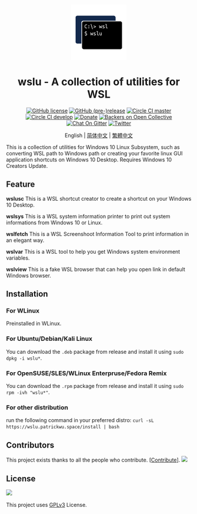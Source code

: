 <div align="center">

<img width="150" height="150" src="extras/icon.png">

# wslu - A collection of utilities for WSL

[![GitHub license](https://flat.badgen.net/github/license/wslutilities/wslu?icon=github&label=&color=cyan)](https://github.com/wslutilities/wslu/blob/master/LICENSE)
[![GitHub (pre-)release](https://flat.badgen.net/github/release/wslutilities/wslu?icon=github&label=)](https://github.com/wslutilities/wslu)
[![Circle CI master](https://flat.badgen.net/circleci/github/wslutilities/wslu/master?label=master&icon=circleci)](https://circleci.com/gh/wslutilities/wslu/tree/master)
[![Circle CI develop](https://flat.badgen.net/circleci/github/wslutilities/wslu/develop?label=develop&icon=circleci)](https://circleci.com/gh/wslutilities/wslu/tree/develop)
[![Donate](https://flat.badgen.net/badge/Donate/Paypal/purple)](https://www.paypal.me/callmepk/)
[![Backers on Open Collective](https://flat.badgen.net/opencollective/backers/wslu)](CONTRIBUTING.md#financial-contributions)
[![Chat On Gitter](https://flat.badgen.net/badge/chat/on%20gitter/cyan)](https://gitter.im/wslutilities/wslu)
[![Twitter](https://flat.badgen.net/twitter/follow/wslutilities)](https://twitter.com/wslutilities)

English | [简体中文](README.hans.md) | [繁體中文](README.hant.md)

</div>

This is a collection of utilities for Windows 10 Linux Subsystem, such as converting WSL path to Windows path or creating your favorite linux GUI application shortcuts on Windows 10 Desktop. Requires Windows 10 Creators Update.

## Feature

**wslusc**
This is a WSL shortcut creator to create a shortcut on your Windows 10 Desktop.

**wslsys**
This is a WSL system information printer to print out system informations from Windows 10 or Linux.

**wslfetch**
This is a WSL Screenshoot Information Tool to print information in an elegant way.

**wslvar**
This is a WSL tool to help you get Windows system environment variables.

**wslview**
This is a fake WSL browser that can help you open link in default Windows browser.

## Installation

### For WLinux

Preinstalled in WLinux.

### For Ubuntu/Debian/Kali Linux

You can download the `.deb` package from release and install it using `sudo dpkg -i wslu*`.

### For OpenSUSE/SLES/WLinux Enterpruse/Fedora Remix

You can download the `.rpm` package from release and install it using `sudo rpm -ivh "wslu*"`.

### For other distribution

run the following command in your preferred distro: `curl -sL https://wslu.patrickwu.space/install | bash`

## Contributors

This project exists thanks to all the people who contribute. [[Contribute](CONTRIBUTING.md)].
<img src="https://opencollective.com/wslu/contributors.svg?width=890&button=false" />

## License

<img width="150" src="https://www.gnu.org/graphics/gplv3-with-text-136x68.png">

This project uses [GPLv3](LICENSE) License.
